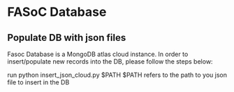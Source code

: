 # FASoC Database

## Populate DB with json files
Fasoc Database is a MongoDB atlas cloud instance.
In order to insert/populate new records into the DB, please follow the steps below:

run python insert_json_cloud.py $PATH
$PATH refers to the path to you json file to insert in the DB